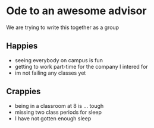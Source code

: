# Ode to an awesome advisor
We are trying to write this together as a group


## Happies

- seeing everybody on campus is fun
- getting to work part-time for the company I intered for
- im not failing any classes yet



## Crappies

- being in a classroom at 8 is ... tough
- missing two class periods for sleep
- I have not gotten enough sleep
